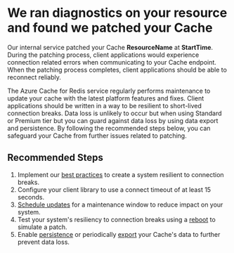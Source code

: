 <properties
  pageTitle="We patched your Cache"
  description="Diagnostic Template"
  infoBubbleText="We patched your Cache. See details on the right."
  service="microsoft.cache"
  resource="redis"
  authors="asasine"
  ms.author="adsasine"
  displayOrder=""
  articleId="cache-diagnostics-patchinginsight"
  diagnosticScenario=""
  selfHelpType="diagnostics"
  supportTopicIds=""
  resourceTags=""
  productPesIds="14783"
  cloudEnvironments="public"
/>

# We ran diagnostics on your resource and found we patched your Cache

<!--issueDescription-->
Our internal service patched your Cache **<!--$ResourceName-->ResourceName<!--/$ResourceName-->** at **<!--$StartTime-->StartTime<!--/$StartTime-->**. During the patching process, client applications would experience connection related errors when communicating to your Cache endpoint. When the patching process completes, client applications should be able to reconnect reliably.

The Azure Cache for Redis service regularly performs maintenance to update your cache with the latest platform features and fixes. Client applications should be written in a way to be resilient to short-lived connection breaks. Data loss is unlikely to occur but when using Standard or Premium tier but you can guard against data loss by using data export and persistence. By following the recommended steps below, you can safeguard your Cache from further issues related to patching.
<!--/issueDescription-->

## **Recommended Steps**

1. Implement our [best practices](https://docs.microsoft.com/azure/azure-cache-for-redis/cache-best-practices) to create a system resilient to connection breaks.
1. Configure your client library to use a connect timeout of at least 15 seconds.
1. [Schedule updates](https://docs.microsoft.com/azure/azure-cache-for-redis/cache-administration#schedule-updates) for a maintenance window to reduce impact on your system.
1. Test your system's resiliency to connection breaks using a [reboot](https://docs.microsoft.com/azure/azure-cache-for-redis/cache-administration#reboot) to simulate a patch.
1. Enable [persistence](https://docs.microsoft.com/azure/azure-cache-for-redis/cache-how-to-premium-persistence) or periodically [export](https://docs.microsoft.com/azure/azure-cache-for-redis/cache-how-to-import-export-data) your Cache's data to further prevent data loss.
